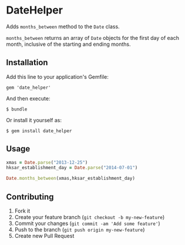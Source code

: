 # DateHelper

Adds `months_between` method to the `Date` class. 

`months_between` returns an array of `Date` objects for the first day of each month, inclusive of the starting and ending months.

## Installation

Add this line to your application's Gemfile:

    gem 'date_helper'

And then execute:

    $ bundle

Or install it yourself as:

    $ gem install date_helper

## Usage
```ruby
xmas = Date.parse("2013-12-25")
hksar_establishment_day = Date.parse("2014-07-01")

Date.months_between(xmas,hksar_establishment_day)
```
## Contributing

1. Fork it
2. Create your feature branch (`git checkout -b my-new-feature`)
3. Commit your changes (`git commit -am 'Add some feature'`)
4. Push to the branch (`git push origin my-new-feature`)
5. Create new Pull Request
